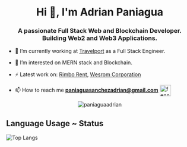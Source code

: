 <h1 align="center">Hi 👋, I'm Adrian Paniagua</h1>
<h3 align="center">A passionate Full Stack Web and Blockchain Developer. Building Web2 and Web3 Applications.</h3>

<!-- <p align="left"> <img src="https://komarev.com/ghpvc/?username=fennecdjay" alt="fennecdjay" /> </p> -->

- 🔭  I’m currently working at [Travelport](https://www.travelport.com/) as a Full Stack Engineer.

- 🤔  I’m interested on MERN stack and Blockchain.

- ⚡  Latest work on: [Rimbo Rent](https://rimbo.rent/), [Wesrom Corporation](https://wesrom.com/)

- 📫  How to reach me **paniaguasanchezadrian@gmail.com**
<a href="https://www.linkedin.com/in/adrian-paniagua/" target="blank"><img align="center" src="https://avatars3.githubusercontent.com/u/357098?v=4" alt="fennecdjay" height="30" width="30" /></a>

<!-- [![trophy](https://github-profile-trophy.vercel.app/?username=paniaguaadrian&theme=onedark)](https://github.com/ryo-ma/github-profile-trophy) -->

<!-- <p align="left"> -->

<!-- <img src="https://devicons.github.io/devicon/devicon.git/icons/html5/html5-original-wordmark.svg" alt="html5" width="30" height="30"/> -->

<!-- <img src="https://devicon.dev/devicon.git/icons/css3/css3-original.svg" alt="css" width="30" height="30"/> -->

<!-- <img src="https://devicons.github.io/devicon/devicon.git/icons/javascript/javascript-original.svg" alt="javascript" width="30" height="30"/> -->

<!-- <img src="https://devicon.dev/devicon.git/icons/react/react-original.svg" alt="react" width="30" height="30"/> -->

<!-- <img src="https://devicon.dev/devicon.git/icons/express/express-original.svg" alt="express" width="30" height="30"/> -->

<!-- <img src="https://devicon.dev/devicon.git/icons/nodejs/nodejs-original.svg" alt="nodejs" width="30" height="30"/> -->



<!-- </p> -->


<p align="center">

<img src="https://github-readme-stats.vercel.app/api?username=paniaguaadrian&layout=compact&theme=dark&show_icons=true" alt="paniaguaadrian" />

## Language Usage ~ Status
  <p align="center">

![Top Langs](https://github-readme-stats.aemiej.vercel.app/api/top-langs/?username=paniaguaadrian&layout=compact&theme=dark&show_icons=true&hide_border=true&private=true)
    </p>

</p>
